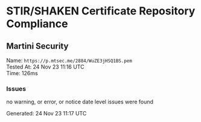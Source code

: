 # STIR/SHAKEN Certificate Repository Compliance

## Martini Security

Name: `https://p.mtsec.me/2884/WuZE3jHSQ1BS.pem`\
Tested At: 24 Nov 23 11:16 UTC\
Time: 126ms

### Issues

no warning, or error, or notice date level issues were found

Generated: 24 Nov 23 11:17 UTC